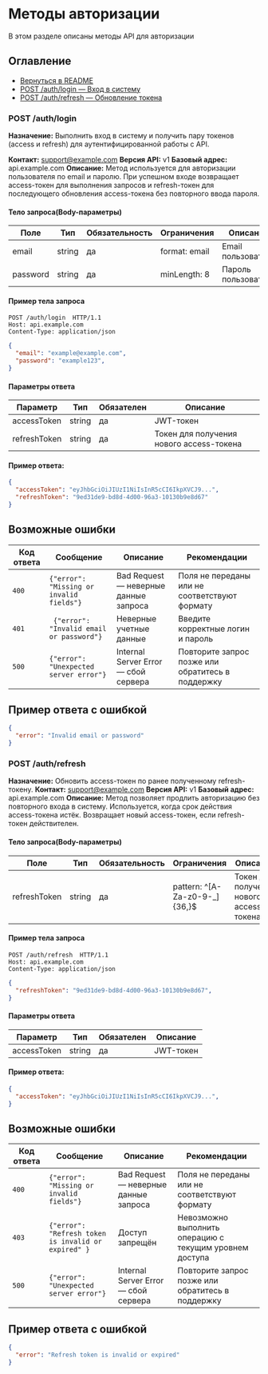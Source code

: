 # Методы авторизации
В этом разделе описаны методы API для авторизации 

## Оглавление
- [Вернуться в README](./README.md)
- [POST /auth/login — Вход в систему](#post-authlogin)
- [POST /auth/refresh — Обновление токена](#post-authrefresh)

### POST /auth/login 
**Назначение:** Выполнить вход в систему и получить пару токенов (access и refresh) для аутентифицированной работы с API.

**Контакт:** support@example.com
**Версия API:** v1 
**Базовый адрес:** api.example.com
**Описание:** Метод используется для авторизации пользователя по email и паролю. При успешном входе возвращает access-токен для выполнения запросов и refresh-токен для последующего обновления access-токена без повторного ввода пароля.

####  Тело запроса(Body-параметры)
|Поле|Тип|Обязательность|Ограничения| Описание|
|---|---|---------------|--------|-------|
|email| string| да| format: email| Email пользователя|
|password|string|да|minLength: 8| Пароль пользователя|

#### Пример тела запроса
```http
POST /auth/login  HTTP/1.1
Host: api.example.com
Content-Type: application/json
```

```json
{
  "email": "example@example.com",
  "password": "example123",
}
```

#### Параметры ответа
|Параметр| Тип | Обязателен | Описание|
|------|----------|----------|----|
|accessToken| string| да| JWT-токен|
|refreshToken| string| да| Токен для получения нового access-токена|

#### Пример ответа: 
```json
{
  "accessToken": "eyJhbGciOiJIUzI1NiIsInR5cCI6IkpXVCJ9...",
  "refreshToken": "9ed31de9-bd8d-4d00-96a3-10130b9e8d67"
}
```
## Возможные ошибки

| Код ответа | Сообщение                   | Описание   | Рекомендации|
|------------|-----------------------------|----------------------------------------------------|-------|
| `400`      |`{"error": "Missing or invalid fields"}`| Bad Request — неверные данные запроса   | Поля не переданы или не соответствуют формату|
| `401`      |`	{"error": "Invalid email or password"}`| Неверные учетные данные | Введите корректные логин и пароль|  
| `500`      |`{"error": "Unexpected server error"}`| Internal Server Error — сбой сервера  | Повторите запрос позже или обратитесь в поддержку| 

## Пример ответа с ошибкой
```json
{
  "error": "Invalid email or password"
}
```

### POST /auth/refresh
**Назначение:** Обновить access-токен по ранее полученному refresh-токену.
**Контакт:** support@example.com
**Версия API:** v1 
**Базовый адрес:** api.example.com
**Описание:** Метод позволяет продлить авторизацию без повторного входа в систему. Используется, когда срок действия access-токена истёк. Возвращает новый access-токен, если refresh-токен действителен.

####  Тело запроса(Body-параметры)
|Поле|Тип|Обязательность|Ограничения| Описание|
|---|---|---------------|--------|-------|
|refreshToken| string| да| pattern: ^[A-Za-z0-9-_]{36,}$ | Токен для получения нового access-токена|

#### Пример тела запроса
```http
POST /auth/refresh  HTTP/1.1
Host: api.example.com
Content-Type: application/json
```

```json
{
  "refreshToken": "9ed31de9-bd8d-4d00-96a3-10130b9e8d67",
}
```

#### Параметры ответа
|Параметр| Тип | Обязателен | Описание|
|------|----------|----------|----|
|accessToken| string| да| JWT-токен|

#### Пример ответа: 
```json
{
  "accessToken": "eyJhbGciOiJIUzI1NiIsInR5cCI6IkpXVCJ9...",
}
```
## Возможные ошибки

| Код ответа | Сообщение                   | Описание   | Рекомендации|
|------------|-----------------------------|----------------------------------------------------|-------|
| `400`      |`{"error": "Missing or invalid fields"}`| Bad Request — неверные данные запроса   | Поля не переданы или не соответствуют формату|
| `403`      |`{"error": "Refresh token is invalid or expired" }`| Доступ запрещён | Невозможно выполнить операцию с текущим уровнем доступа|  
| `500`      |`{"error": "Unexpected server error"}`| Internal Server Error — сбой сервера  | Повторите запрос позже или обратитесь в поддержку| 

## Пример ответа с ошибкой
```json
{
  "error": "Refresh token is invalid or expired"
}
```
